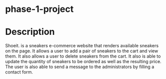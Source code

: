 # phase-1-project
# Description
Shoeit. is a sneakers e-commerce website that renders available sneakers on the page. It allows a user to add a pair of sneakers to the cart and view them. It also allows a user to delete sneakers from the cart. It also is able to update the quantity of sneakers to be ordered as well as the resulting price. The user is also able to send a message to the administrators by filling a contact form.
